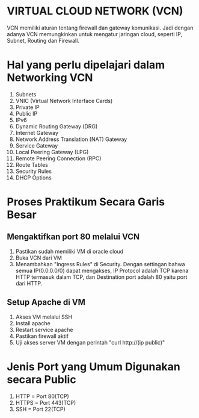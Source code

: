 # VIRTUAL CLOUD NETWORK (VCN)
VCN memiliki aturan tentang firewall dan gateway komunikasi. Jadi dengan adanya VCN memungkinkan untuk mengatur jaringan cloud, seperti IP, Subnet, Routing dan Firewall.

# Hal yang perlu dipelajari dalam Networking VCN
1. Subnets
2. VNIC (Virtual Network Interface Cards)
3. Private IP
4. Public IP
5. IPv6
6. Dynamic Routing Gateway (DRG)
7. Internet Gateway
8. Network Address Translation (NAT) Gateway
9. Service Gateway
10. Local Peering Gateway (LPG)
11. Remote Peering Connection (RPC)
12. Route Tables
13. Security Rules
14. DHCP Options



# Proses Praktikum Secara Garis Besar
## Mengaktifkan port 80 melalui VCN
1. Pastikan sudah memiliki VM di oracle cloud
2. Buka VCN dari VM
3. Menambahkan "Ingress Rules" di Security. Dengan settingan bahwa semua IP(0.0.0.0/0) dapat mengakses, IP Protocol adalah TCP karena HTTP termasuk dalam TCP, dan Destination port adalah 80 yaitu port dari HTTP.

## Setup Apache di VM
1. Akses VM melalui SSH
2. Install apache
3. Restart service apache
4. Pastikan firewall aktif
5. Uji akses server VM dengan perintah "curl http://(ip public)"

# Jenis Port yang Umum Digunakan secara Public
1. HTTP = Port 80(TCP)
2. HTTPS = Port 443(TCP)
3. SSH = Port 22(TCP)
